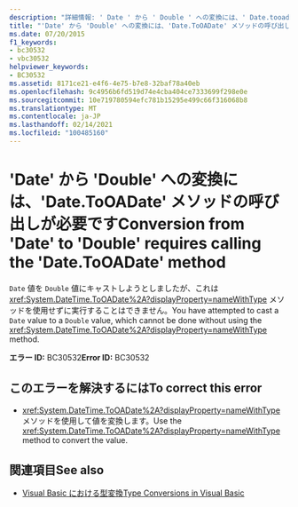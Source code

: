 ```yaml
---
description: "詳細情報: ' Date ' から ' Double ' への変換には、' Date.tooadate ' メソッドの呼び出しが必要です"
title: "'Date' から 'Double' への変換には、'Date.ToOADate' メソッドの呼び出しが必要です"
ms.date: 07/20/2015
f1_keywords:
- bc30532
- vbc30532
helpviewer_keywords:
- BC30532
ms.assetid: 8171ce21-e4f6-4e75-b7e8-32baf78a40eb
ms.openlocfilehash: 9c4956b6fd519d74e4cba404ce7333699f298e0e
ms.sourcegitcommit: 10e719780594efc781b15295e499c66f316068b8
ms.translationtype: MT
ms.contentlocale: ja-JP
ms.lasthandoff: 02/14/2021
ms.locfileid: "100485160"
---
```

# <a name="conversion-from-date-to-double-requires-calling-the-datetooadate-method"></a><span data-ttu-id="cc90d-103">'Date' から 'Double' への変換には、'Date.ToOADate' メソッドの呼び出しが必要です</span><span class="sxs-lookup"><span data-stu-id="cc90d-103">Conversion from 'Date' to 'Double' requires calling the 'Date.ToOADate' method</span></span>

<span data-ttu-id="cc90d-104">`Date` 値を `Double` 値にキャストしようとしましたが、これは <xref:System.DateTime.ToOADate%2A?displayProperty=nameWithType> メソッドを使用せずに実行することはできません。</span><span class="sxs-lookup"><span data-stu-id="cc90d-104">You have attempted to cast a `Date` value to a `Double` value, which cannot be done without using the <xref:System.DateTime.ToOADate%2A?displayProperty=nameWithType> method.</span></span>  
  
 <span data-ttu-id="cc90d-105">**エラー ID:** BC30532</span><span class="sxs-lookup"><span data-stu-id="cc90d-105">**Error ID:** BC30532</span></span>  
  
## <a name="to-correct-this-error"></a><span data-ttu-id="cc90d-106">このエラーを解決するには</span><span class="sxs-lookup"><span data-stu-id="cc90d-106">To correct this error</span></span>  
  
- <span data-ttu-id="cc90d-107"><xref:System.DateTime.ToOADate%2A?displayProperty=nameWithType> メソッドを使用して値を変換します。</span><span class="sxs-lookup"><span data-stu-id="cc90d-107">Use the <xref:System.DateTime.ToOADate%2A?displayProperty=nameWithType> method to convert the value.</span></span>  
  
## <a name="see-also"></a><span data-ttu-id="cc90d-108">関連項目</span><span class="sxs-lookup"><span data-stu-id="cc90d-108">See also</span></span>

- [<span data-ttu-id="cc90d-109">Visual Basic における型変換</span><span class="sxs-lookup"><span data-stu-id="cc90d-109">Type Conversions in Visual Basic</span></span>](../programming-guide/language-features/data-types/type-conversions.md)
